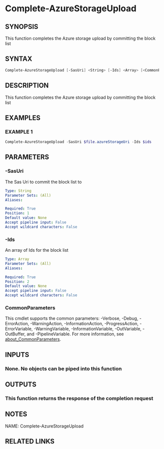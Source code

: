 # Complete-AzureStorageUpload

## SYNOPSIS
This function completes the Azure storage upload by committing the block list

## SYNTAX
```powershell
Complete-AzureStorageUpload [-SasUri] <String> [-Ids] <Array> [<CommonParameters>]
```

## DESCRIPTION
This function completes the Azure storage upload by committing the block list

## EXAMPLES

### EXAMPLE 1
```powershell
Complete-AzureStorageUpload -SasUri $file.azureStorageUri -Ids $ids
```

## PARAMETERS

### -SasUri
The Sas Uri to commit the block list to

```yaml
Type: String
Parameter Sets: (All)
Aliases: 

Required: True
Position: 1
Default value: None
Accept pipeline input: False
Accept wildcard characters: False
```

### -Ids
An array of Ids for the block list

```yaml
Type: Array
Parameter Sets: (All)
Aliases: 

Required: True
Position: 2
Default value: None
Accept pipeline input: False
Accept wildcard characters: False
```

### CommonParameters
This cmdlet supports the common parameters: -Verbose, -Debug, -ErrorAction, -WarningAction, -InformationAction, -ProgressAction, -ErrorVariable, -WarningVariable, -InformationVariable, -OutVariable, -OutBuffer, and -PipelineVariable. For more information, see [about_CommonParameters](http://go.microsoft.com/fwlink/?LinkID=113216).

## INPUTS
### None. No objects can be piped into this function

## OUTPUTS
### This function returns the response of the completion request

## NOTES
NAME: Complete-AzureStorageUpload

## RELATED LINKS

